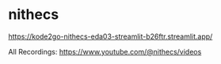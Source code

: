 # nithecs

https://kode2go-nithecs-eda03-streamlit-b26ftr.streamlit.app/

All Recordings:
https://www.youtube.com/@nithecs/videos
